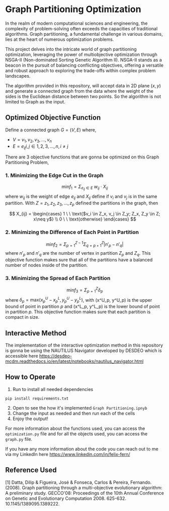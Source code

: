 # Graph Partitioning Optimization
In the realm of modern computational sciences and engineering, the complexity of problem-solving often exceeds the capacities of traditional algorithms. Graph partitioning, a fundamental challenge in various domains, lies at the heart of numerous optimization problems.

This project delves into the intricate world of graph partitioning optimization, leveraging the power of multiobjective optimization through NSGA-II (Non-dominated Sorting Genetic Algorithm II). NSGA-II stands as a beacon in the pursuit of balancing conflicting objectives, offering a versatile and robust approach to exploring the trade-offs within complex problem landscapes.

The algorithm provided in this repository, will accept data in 2D plane $(x,y)$ and generate a connected graph from the data where the weight of the sides is the Euclidean distance between two points. So the algorithm is not limited to Graph as the input. 

## Optimized Objective Function
Define a connected graph $G = (V, E)$ where, 
* $V = {v_1, v_2, v_3, ..., v_n}$
* $E = {e_{ij} i,j \in {1,2,3, ..., n}, i\neq j }$
  
There are 3 objective functions that are gonna be optimized on this Graph Partitioning Problem,
### 1. Minimizing the Edge Cut in the Graph
$$\text{min} f_1 = \Sigma_{e_{ij} \in E} \ w_{ij}\cdot X_{ij}$$
where $w_{ij}$ is the weight of edge $e_{ij}$ and $X_{ij}$ define if $v_i$ and $v_j$ is in the same partition. With $Z = {z_1, z_2, z_3, ..., z_p}$ defined the partitions in the graph, then

$$
X_{ij} = \begin{cases}
              1 \ \ \text{$v_i \in Z_x, v_j \in Z_y; Z_x, Z_y \in Z; x\neq y$} \\
              0 \ \ \text{otherwise}
          \end{cases} 
$$

### 2. Minimizing the Difference of Each Point in Partition
$$\text{min} f_2 = \Sigma_{p=1}^{Z-1} \Sigma^{Z}_{q=p+1} |n'_p - n'_q|$$
where $n'_p$ and $n'_q$ are the number of vertex in partition $Z_p$ and $Z_q$. This objective function makes sure that all of the partitions have a balanced number of nodes inside of the partition.

### 3. Minimizing the Spread of Each Partition
$$\text{min} f_3 = \Sigma_{p=1}^Z \delta_p$$
where $\delta_p = \text{max}(x_p^U - x_p^L, y_p^U - y_p^L)$, with (x^U_p, y^U_p) is the upper bound of point in partition $p$ and (x^L_p, y^L_p) is the lower bound of point in partition $p$. This objective function makes sure that each partition is compact in size.

## Interactive Method 
The implementation of the interactive optimization method in this repository is gonna be using the NAUTILUS Navigator developed by DESDEO which is accessible here https://desdeo-mcdm.readthedocs.io/en/latest/notebooks/nautilus_navigator.html 

## How to Operate
1. Run to install all needed dependencies
```
pip install requirements.txt
```
2. Open to see the how it's implemented `Graph Partitioning.ipnyb`
3. Change the input as needed and then run each of the cells
4. Enjoy the output!

For more information about the functions used, you can access the `optimization.py` file and for all the objects used, you can access the `graph.py` file.

If you have any more information about the code you can reach out to me via my LinkedIn here https://www.linkedin.com/in/felix-fern/

## Reference Used
[1] Datta, Dilip & Figueira, José & Fonseca, Carlos & Pereira, Fernando. (2008). Graph partitioning through a multi-objective evolutionary algorithm: A preliminary study. GECCO'08: Proceedings of the 10th Annual Conference on Genetic and Evolutionary Computation 2008. 625-632. 10.1145/1389095.1389222. 


